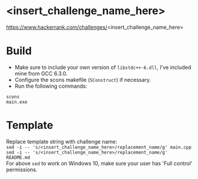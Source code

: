 # <insert_challenge_name_here>

https://www.hackerrank.com/challenges/<insert_challenge_name_here>

# Build

* Make sure to include your own version of `libstdc++-6.dll`, I've included mine from GCC 6.3.0.
* Configure the scons makefile (`SConstruct`) if necessary.
* Run the following commands:

`scons`  
`main.exe`  

# Template

Replace template string with challenge name:  
    `sed -i -- 's/<insert_challenge_name_here>/replacement_name/g' main.cpp`  
    `sed -i -- 's/<insert_challenge_name_here>/replacement_name/g' README.md`  
For above `sed` to work on Windows 10, make sure your user has 'Full control' permissions.  
